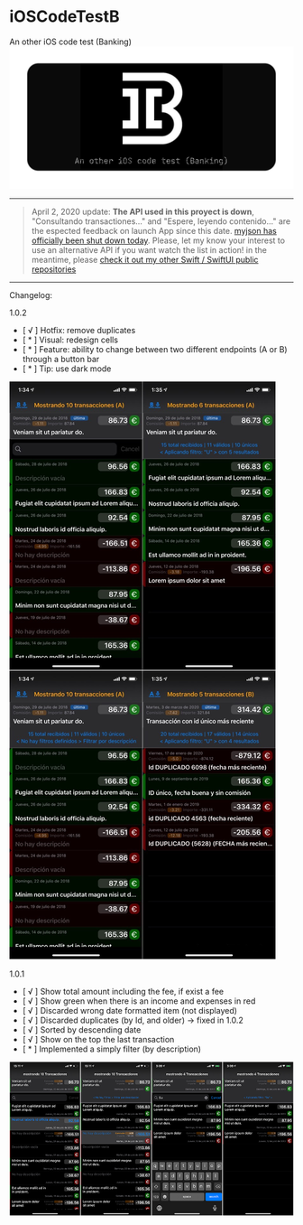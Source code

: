 # iOSCodeTestB
An other iOS code test (Banking)
![](readme-img/iOSCodeTestB-repository-graph.png)
___
> April 2, 2020 update: **The API used in this proyect is down**, "Consultando transactiones…" and "Espere, leyendo contenido…" are the espected feedback on launch App since this date. [myjson has officially been shut down today](https://twitter.com/lance_ramoth/status/1245515531710390272?s=20). Please, let my know your interest to use an alternative API if you want watch the list in action! in the meantime, please [check it out my other Swift / SwiftUI public repositories](https://github.com/ssuperw?tab=repositories)
___
Changelog:

1.0.2
 - [ √ ] Hotfix:  remove duplicates
 - [ * ] Visual:  redesign cells
 - [ * ] Feature: ability to change between two different endpoints (A or B) through a button bar
 - [ * ] Tip: use dark mode

![](readme-img/iOSCodeTestB-cap-102.JPG)


1.0.1
 - [ √ ] Show total amount including the fee, if exist a fee
 - [ √ ] Show green when there is an income and expenses in red
 - [ √ ] Discarded wrong date formatted item (not displayed)
 - [ √ ] Discarded duplicates (by Id, and older) -> fixed in 1.0.2
 - [ √ ] Sorted by descending date
 - [ √ ] Show on the top the last transaction
 - [ * ] Implemented a simply filter (by description)
 
 ![](readme-img/iOSCodeTestB-cap-101.jpg)
 
